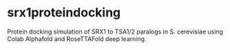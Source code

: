 # srx1proteindocking
Protein docking simulation of SRX1 to TSA1/2 paralogs in S. cerevisiae using Colab Alphafold and RoseTTAFold deep learning. 
